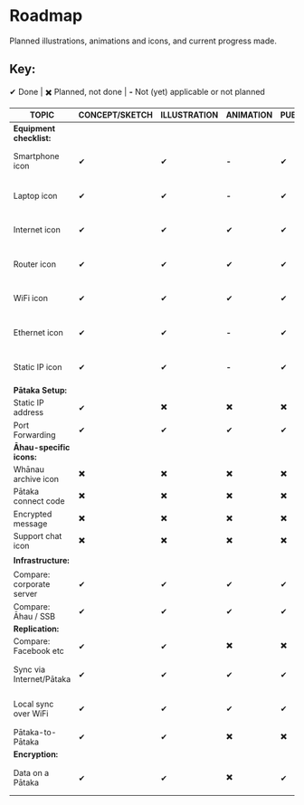 # Roadmap
Planned illustrations, animations and icons, and current progress made.
## Key:  
✔ Done | ✖️ Planned, not done | **-** Not (yet) applicable or not planned

| TOPIC                    | CONCEPT/SKETCH | ILLUSTRATION | ANIMATION | PUBLISHED | THUMB                          | REVIEWED    |
|--------------------------|----------------|--------------|-----------|-----------|--------------------------------|-------------|
| **Equipment checklist:** |                |              |           |           |                                |      ✖️      |
| Smartphone icon          |        ✔       |       ✔      |   **-**   |     ✔     | ![](svg/icons/mobile_48.svg)   |             |
| Laptop icon              |        ✔       |       ✔      |   **-**   |     ✔     | ![](svg/icons/laptop_48.svg)   |             |
| Internet icon            |        ✔       |       ✔      |     ✔     |     ✔     | ![](svg/icons/internet_48.svg) |             |
| Router icon              |        ✔       |       ✔      |     ✔     |     ✔     | ![](svg/icons/router_48.svg)   |             |
| WiFi icon                |        ✔       |       ✔      |     ✔     |     ✔     | ![](svg/icons/wifi_48.svg)     |             |
| Ethernet icon            |        ✔       |       ✔      |   **-**   |     ✔     | ![](svg/icons/ethernet_48.svg) |             |
| Static IP icon           |        ✔       |       ✔      |   **-**   |     ✔     | ![](svg/icons/static-ip_48.svg)|             |
| **Pātaka Setup:**        |                |              |           |           |                                |    **-**    |
| Static IP address        |        ✔       |       ✖️      |     ✖️     |     ✖️     |                                |             |
| Port Forwarding          |        ✔       |       ✔      |     ✔     |     ✔     | ![](svg/port-forwarding_03_with-port-forwarding.svg)| ✖️ |
| **Āhau-specific icons:** |                |              |           |           |                                |    **-**    |
| Whānau archive icon      |        ✖️       |       ✖️      |     ✖️     |     ✖️     |                                |             |
| Pātaka connect code      |        ✖️       |       ✖️      |     ✖️     |     ✖️     |                                |             |
| Encrypted message        |        ✖️       |       ✖️      |     ✖️     |     ✖️     |                                |             |
| Support chat icon        |        ✖️       |       ✖️      |     ✖️     |     ✖️     |                                |             |
| **Infrastructure:**      |                |              |           |           |                                |      ✖️      |
| Compare: corporate server|        ✔       |       ✔      |     ✔     |     ✔     | ![](svg/corporate-server.svg)  |             |
| Compare: Āhau / SSB      |        ✔       |       ✔      |     ✔     |     ✔     | ![](svg/alternative-servers.svg) |           |
| **Replication:**         |                |              |           |           |                                |    **-**    |
| Compare: Facebook etc    |        ✔       |       ✔      |     ✖️     |     ✖️     |                                |             |
| Sync via Internet/Pātaka |        ✔       |       ✔      |     ✔     |     ✔     | ![](gif/replication-via-internet.gif)|             |
| Local sync over WiFi     |        ✔       |       ✔      |     ✔     |     ✔     | ![](gif/replication-local.gif)|             |
| Pātaka-to-Pātaka         |        ✔       |       ✔      |     ✖️     |     ✖️     |                                |             |
| **Encryption:**          |                |              |           |           |                                |    **-**    |
| Data on a Pātaka         |        ✔       |       ✔      |     ✖️     |     ✔     | ![](svg/data-on-a-pātaka.svg)  |             |
